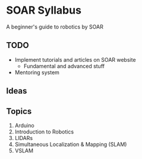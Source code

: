 # SOAR Syllabus

A beginner's guide to robotics by SOAR

## TODO

* Implement tutorials and articles on SOAR website
  * Fundamental and advanced stuff
* Mentoring system

## Ideas



## Topics

1. Arduino
2. Introduction to Robotics
3. LIDARs
4. Simultaneous Localization & Mapping (SLAM)
5. VSLAM
